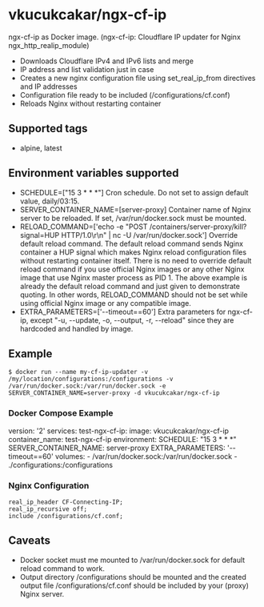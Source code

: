 # vkucukcakar/ngx-cf-ip

ngx-cf-ip as Docker image. (ngx-cf-ip: Cloudflare IP updater for Nginx ngx_http_realip_module)

* Downloads Cloudflare IPv4 and IPv6 lists and merge
* IP address and list validation just in case
* Creates a new nginx configuration file using set_real_ip_from directives and IP addresses
* Configuration file ready to be included (/configurations/cf.conf)
* Reloads Nginx without restarting container

## Supported tags

* alpine, latest

## Environment variables supported

* SCHEDULE=["15 3 * * *"]
	Cron schedule. Do not set to assign default value, daily/03:15.
* SERVER_CONTAINER_NAME=[server-proxy]
	Container name of Nginx server to be reloaded. If set, /var/run/docker.sock must be mounted.
* RELOAD_COMMAND=['echo -e \"POST /containers/server-proxy/kill?signal=HUP HTTP/1.0\r\n\" | nc -U /var/run/docker.sock']
	Override default reload command. The default reload command sends Nginx container a HUP signal which makes Nginx 
	reload configuration files without restarting container itself.	There is no need to override default reload 
	command if you use official Nginx images or any other Nginx image that use Nginx master process as PID 1. 
	The above example is already the default reload command and just given to demonstrate quoting.
	In other words, RELOAD_COMMAND should not be set while using official Nginx image or any compatible image.
* EXTRA_PARAMETERS=['--timeout==60']
	Extra parameters for ngx-cf-ip, except "-u, --update, -o, --output, -r, --reload" since they are hardcoded and
	handled by image.

## Example

	$ docker run --name my-cf-ip-updater -v /my/location/configurations:/configurations -v /var/run/docker.sock:/var/run/docker.sock -e SERVER_CONTAINER_NAME=server-proxy -d vkucukcakar/ngx-cf-ip

	
### Docker Compose Example

version: '2'
services:
    test-ngx-cf-ip:
        image: vkucukcakar/ngx-cf-ip
        container_name: test-ngx-cf-ip
        environment:
            SCHEDULE: "15 3 * * *"
            SERVER_CONTAINER_NAME: server-proxy
            EXTRA_PARAMETERS: '--timeout==60'
        volumes:
            - /var/run/docker.sock:/var/run/docker.sock
            - ./configurations:/configurations

### Nginx Configuration

	real_ip_header CF-Connecting-IP;
	real_ip_recursive off;
	include /configurations/cf.conf;
	
	
## Caveats

* Docker socket must me mounted to /var/run/docker.sock for default reload command to work.
* Output directory /configurations should be mounted and the created output file /configurations/cf.conf should be included by your (proxy) Nginx server.
